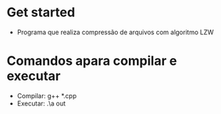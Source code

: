 # Get started

- Programa que realiza compressão de arquivos com algoritmo LZW

# Comandos apara compilar e executar

- Compilar: g++ *.cpp
- Executar: .\a out

